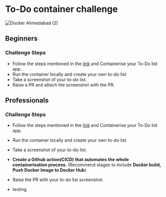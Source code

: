 # To-Do container challenge 

![Docker Ahmedabad (2)](https://github.com/DockerAhmedabad/To-do-container/assets/146727918/1c6d4518-2d87-4266-ab82-ed3c3c6af74f)


## Beginners

### Challenge Steps

- Follow the steps mentioned in the [link](https://docs.docker.com/get-started/.) and Containerise your To-Do list app.
- Run the container locally and create your own to-do list
- Take a screenshot of your to-do list.
- Raise a PR and attach the screenshot with the PR.

## Professionals

### Challenge Steps
- Follow the steps mentioned in the [link](https://docs.docker.com/get-started/.) and Containerise your To-Do list app.
- Run the container locally and create your own to-do list
- Take a screenshot of your to-do list.
- **Create a Github action(CICD) that automates the whole containerisation process.** (Recommend stages to include **Docker build, Push Docker Image to Docker Hub**)
- Raise the PR with your to-do list screenshot.


- testing 
